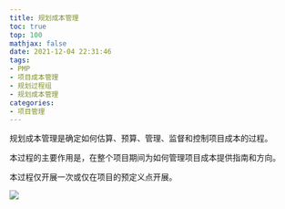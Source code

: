 ```yaml
---
title: 规划成本管理
toc: true
top: 100
mathjax: false
date: 2021-12-04 22:31:46
tags:
- PMP
- 项目成本管理
- 规划过程组
- 规划成本管理
categories:
- 项目管理
---
```

规划成本管理是确定如何估算、预算、管理、监督和控制项目成本的过程。

本过程的主要作用是，在整个项目期间为如何管理项目成本提供指南和方向。

本过程仅开展一次或仅在项目的预定义点开展。

<img src="https://ddabb.github.io/photos/pmpimages/数据流向图/7.1规划成本管理.png"/>
